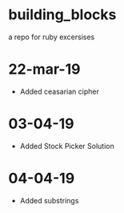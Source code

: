# building_blocks
a repo for ruby excersises

# 22-mar-19
- Added ceasarian cipher

# 03-04-19
- Added Stock Picker Solution

# 04-04-19
- Added substrings